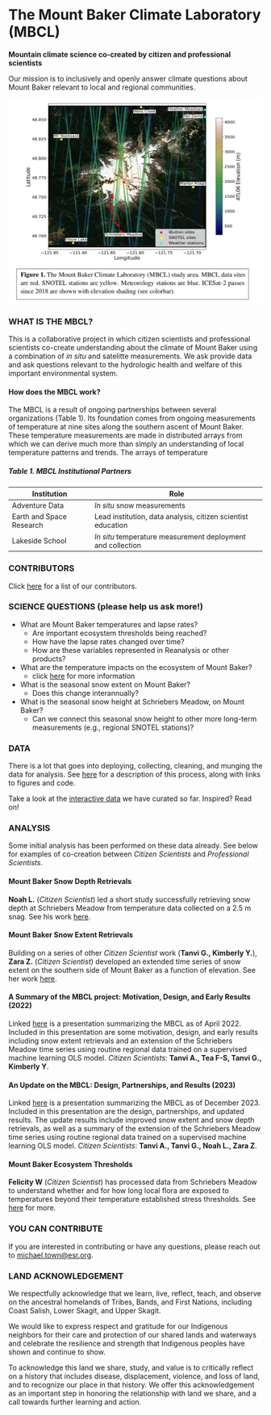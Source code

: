 # The Mount Baker Climate Laboratory (MBCL)

**Mountain climate science co-created by citizen and professional scientists**

Our mission is to inclusively and openly answer climate questions about Mount Baker relevant to local and regional communities. 

![MBCL_Overview](./images/MBCLprojectOverview.png "MBCL Overview")

### WHAT IS THE MBCL?

This is a collaborative project in which citizen scientists and professional scientists co-create understanding about the climate of Mount Baker using a combination of *in situ* and satelitte measurements. We ask provide data and ask questions relevant to the hydrologic health and welfare of this important environmental system. 

#### How does the MBCL work?

The MBCL is a result of ongoing partnerships between several organizations (Table 1). Its foundation comes from ongoing measurements of temperature at nine sites along the southern ascent of Mount Baker. These temperature measurements are made in distributed arrays from which we can derive much more than simply an understanding of local temperature patterns and trends. The arrays of temperature 



##### Table 1. MBCL Institutional Partners

| Institution | Role |
| ------------- | ------------- |
| Adventure Data | *In situ* snow measurements |
| Earth and Space Research | Lead institution, data analysis, citizen scientist education |
| Lakeside School | *In situ* temperature measurement deployment and collection | 
 


### CONTRIBUTORS

Click [here](./contributors.md) for a list of our contributors.

### SCIENCE QUESTIONS (please help us ask more!)
- What are Mount Baker temperatures and lapse rates?
  - Are important ecosystem thresholds being reached?
  - How have the lapse rates changed over time?
  - How are these variables represented in Reanalysis or other products?
- What are the temperature impacts on the ecosystem of Mount Baker?
  - click [here](./Environment/readme.md) for more information
- What is the seasonal snow extent on Mount Baker?
  - Does this change interannually?
- What is the seasonal snow height at Schriebers Meadow, on Mount Baker?
  - Can we connect this seasonal snow height to other more long-term measurements (e.g., regional SNOTEL stations)?  

### DATA
There is a lot that goes into deploying, collecting, cleaning, and munging the data for analysis. See [here](./dataQualityDataMunging.md) for a description of this process, along with links to figures and code. 

Take a look at the [interactive data](./data/readme.md) we have curated so far. Inspired? Read on!

### ANALYSIS
Some initial analysis has been performed on these data already. See below for examples of co-creation between *Citizen Scientists* and *Professional Scientists*.

#### Mount Baker Snow Depth Retrievals
**Noah L.** (*Citizen Scientist*) led a short study successfully retrieving snow depth at Schriebers Meadow from temperature data collected on a 2.5 m snag. See his work [here](./products/ESR-SnowDepth.pdf).

#### Mount Baker Snow Extent Retrievals
Building on a series of other *Citizen Scientist* work (**Tanvi G., Kimberly Y.**), **Zara Z.** (*Citizen Scientist*)  developed an extended time series of snow extent on the southern side of Mount Baker as a function of elevation. See her work [here](./products/poster_ASnowyStory.pdf).

#### A Summary of the MBCL project: Motivation, Design, and Early Results (2022)
Linked [here](./products/NWRA202204_MTown.pdf) is a presentation summarizing the MBCL as of April 2022. Included in this presentation are some motivation, design, and early results including snow extent retrievals and an extension of the Schriebers Meadow time series using routine regional data trained on a supervised machine learning OLS model. *Citizen Scientists*: **Tanvi A., Tea F-S, Tanvi G., Kimberly Y**. 

#### An Update on the MBCL: Design, Partnerships, and Results (2023)
Linked [here](./products/agu2023_mtbakerposter.pdf) is a presentation summarizing the MBCL as of December 2023. Included in this presentation are the design, partnerships, and updated results. The update results include improved snow extent and snow depth retrievals, as well as a summary of the extension of the Schriebers Meadow time series using routine regional data trained on a supervised machine learning OLS model. *Citizen Scientists*: **Tanvi A., Tanvi G., Noah L., Zara Z**.


#### Mount Baker Ecosystem Thresholds
**Felicity W** (*Citizen Scientist*) has processed data from Schriebers Meadow to understand whether and for how long local flora are exposed to temperatures beyond their temperature established stress thresholds. See [here](./Environment/readme.md) for more.



### YOU CAN CONTRIBUTE
If you are interested in contributing or have any questions, please reach out to michael.town@esr.org.

### LAND ACKNOWLEDGEMENT
We respectfully acknowledge that we learn, live, reflect, teach, and observe on the
ancestral homelands of Tribes, Bands, and First Nations, including Coast Salish, Lower
Skagit, and Upper Skagit.

We would like to express respect and gratitude for our Indigenous neighbors for their
care and protection of our shared lands and waterways and celebrate the resilience and
strength that Indigenous peoples have shown and continue to show.

To acknowledge this land we share, study, and value is to critically reflect on a history that includes disease,
displacement, violence, and loss of land, and to recognize our place in that history.
We offer this acknowledgement as an important step in honoring the relationship with land we
share, and a call towards further learning and action.
